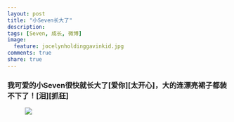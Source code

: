 ```yaml
---
layout: post
title: "小Seven长大了"
description: 
tags: [Seven, 成长, 微博]
image:
  feature: jocelynholdinggavinkid.jpg
comments: true
share: true
---
```


### 我可爱的小Seven很快就长大了[爱你][太开心]，大的连漂亮裙子都装不下了！[泪][抓狂] ###

<figure>
  <a href="{{ site.url }}/images/2014-05-04-seven.jpg">
  <img src="{{ site.url }}/images/2014-05-04-seven.jpg">
  </a>
</figure>